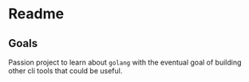 # Readme

## Goals
Passion project to learn about `golang` with the eventual goal of building other cli tools that could be useful.

